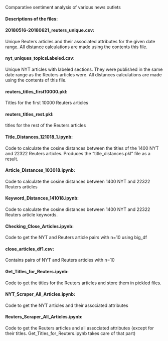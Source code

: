 Comparative sentiment analysis of various news outlets

#### Descriptions of the files:

#### 20180516-20180621_reuters_unique.csv:
Unique Reuters articles and their associated attributes for the given date range. All distance calculations are made using the contents this file. 

#### nyt_uniques_topicsLabeled.csv: 
Unique NYT articles with labeled sections. They were published in the same date range as the Reuters articles were. All distances calculations are made using the contents of this file. 

#### reuters_titles_first10000.pkl:
Titles for the first 10000 Reuters articles 

#### reuters_titles_rest.pkl:
titles for the rest of the Reuters articles 

#### Title_Distances_121018_1.ipynb: 
Code to calculate the cosine distances between the titles of the 1400 NYT and 22322 Reuters articles. Produces the “title_distances.pkl” file as a result. 

#### Article_Distances_103018.ipynb:
Code to calculate the cosine distances between 1400 NYT and 22322 Reuters articles

#### Keyword_Distances_141018.ipynb:
Code to calculate the cosine distances between 1400 NYT and 22322 Reuters article keywords. 

#### Checking_Close_Articles.ipynb:
Code to get the NYT and Reuters article pairs with n=10 using big_df

#### close_articles_df1.csv:
Contains pairs of NYT and Reuters articles with n=10

#### Get_Titles_for_Reuters.ipynb:
Code to get the titles for the Reuters articles and store them in pickled files.

#### NYT_Scraper_All_Articles.ipynb:
Code to get the NYT articles and their associated attributes 

#### Reuters_Scraper_All_Articles.ipynb:
Code to get the Reuters articles and all associated attributes (except for their titles. Get_Titles_for_Reuters.ipynb takes care of that part)



